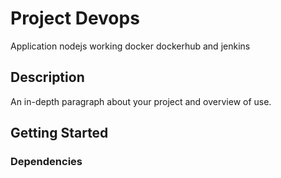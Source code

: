 # Project Devops

 Application nodejs working docker dockerhub and jenkins

## Description

An in-depth paragraph about your project and overview of use.

## Getting Started

### Dependencies







